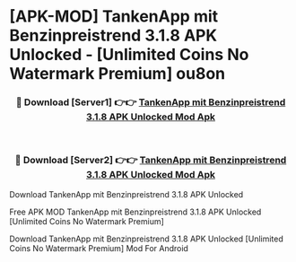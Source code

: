 # [APK-MOD] TankenApp mit Benzinpreistrend 3.1.8 APK Unlocked - [Unlimited Coins No Watermark Premium] ou8on



<div align="center">
<h3>🔴 Download [Server1] 👉👉 <a href="https://momento.my/?title=TankenApp_mit_Benzinpreistrend_3.1.8_APK_Unlocked">TankenApp mit Benzinpreistrend 3.1.8 APK Unlocked Mod Apk</a></h3><br>

<h3>🔴 Download [Server2] 👉👉 <a href="https://momento.my/?title=TankenApp_mit_Benzinpreistrend_3.1.8_APK_Unlocked">TankenApp mit Benzinpreistrend 3.1.8 APK Unlocked Mod Apk</a></h3>
</div>



Download TankenApp mit Benzinpreistrend 3.1.8 APK Unlocked 

Free APK MOD TankenApp mit Benzinpreistrend 3.1.8 APK Unlocked [Unlimited Coins No Watermark Premium]

Download TankenApp mit Benzinpreistrend 3.1.8 APK Unlocked [Unlimited Coins No Watermark Premium] Mod For Android
